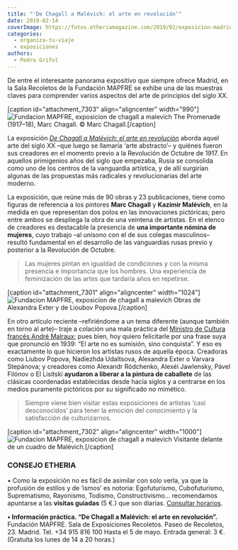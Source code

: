 ```yaml
---
title: "'De Chagall a Malévich: el arte en revolución'"
date: 2019-02-14
coverImage: https://fotos.etheriamagazine.com/2019/02/exposicion-madrid-Marc-Chagall.jpg
categories: 
  - organiza-tu-viaje
  - exposiciones
authors: 
  - Pedro Grifol
---
```


De entre el interesante panorama expositivo que siempre ofrece Madrid, en la Sala 
Recoletos de la Fundación MAPFRE se exhibe una de las muestras claves para comprender 
varios aspectos del arte de principios del siglo XX. 

\[caption id="attachment\_7303" align="aligncenter" width="990"\]![Fundacion MAPFRE, exposicion de chagall a malevich](https://fotos.etheriamagazine.com/2019/02/exposicion-madrid-Marc-Chagall.jpg "The Promenade, de Marc Chagall.") The Promenade (1917–18), Marc Chagall. © Marc Chagall.\[/caption\]

La exposición [_De Chagall a Malévich: el arte en revolución_](http://exposiciones.fundacionmapfre.org/elarteenrevolucion) aborda aquel arte del siglo XX –que luego se llamaría ‘arte abstracto’– y quiénes fueron sus creadores en el momento previo a la Revolución de Octubre de 1917. En aquellos primigenios años del siglo que empezaba, Rusia se consolida como uno de los centros de la vanguardia artística, y de allí surgirían algunas de las propuestas más radicales y revolucionarias del arte moderno.

La exposición, que reúne más de 90 obras y 23 publicaciones, tiene como figuras de referencia a los pintores **Marc Chagall** y **Kazimir Malévich**, en la medida en que representan dos polos en las innovaciones pictóricas; pero entre ambos se despliega la obra de una veintena de artistas. En el elenco de creadores es destacable la presencia de **una importante nómina de mujeres**, cuyo trabajo –al unísono con el de sus colegas masculinos– resultó fundamental en el desarrollo de las vanguardias rusas previo y posterior a la Revolución de Octubre.

> Las mujeres pintan en igualdad de condiciones y con la misma presencia e importancia que los hombres. Una experiencia de feminización de las artes que tardaría años en repetirse.

\[caption id="attachment\_7301" align="aligncenter" width="1024"\]![Fundacion MAPFRE, exposicion de chagall a malevich](https://fotos.etheriamagazine.com/2019/02/exposicion-madrid-Alexandra-Exter-Lioubov-Popova.jpg "Obras de Alexandra Exter y de Lioubov Popova.") Obras de Alexandra Exter y de Lioubov Popova.\[/caption\]

En otro artículo reciente –refiriéndome a un tema diferente (aunque también en torno al arte)– traje a colación una mala práctica del [Ministro de Cultura francés André Malraux](https://etheriamagazine.com/2019/01/17/que-ver-angkor-bailarinas-robadas/); pues bien, hoy quiero felicitarle por una frase suya que pronunció en 1939: “El arte no es sumisión, sino conquista”. Y eso es exactamente lo que hicieron los artistas rusos de aquella época. Creadoras como Liubov Popova, Nadiezhda Udaltsova, Alexandra Exter o Varvara Stepánova; y creadores como Alexandr Ródchenko, Alexéi Jawlensky, Pável Filónov o El Lisitski **ayudaron a liberar a la pintura de caballete** de las clásicas coordenadas establecidas desde hacía siglos y a centrarse en los medios puramente pictóricos por su significado no mimético.

> Siempre viene bien visitar estas exposiciones de artistas ‘casi desconocidos’ para tener la emoción del conocimiento y la satisfacción de culturizarnos.

\[caption id="attachment\_7302" align="aligncenter" width="1000"\]![Fundacion MAPFRE, exposicion de chagall a malevich](https://fotos.etheriamagazine.com/2019/02/exposicion-madrid-Malevich.jpg "Visitante delante de un cuadro de Malévich.") Visitante delante de un cuadro de Malévich.\[/caption\]

### CONSEJO ETHERIA

• Como la exposición no es fácil de asimilar con solo verla, ya que la profusión de estilos y de ‘ismos’ es notoria: Egofuturismo, Cubofuturismo, Suprematismo, Rayonismo, Todismo, Constructivismo… recomendamos apuntarse a las **visitas guiadas** (5 €.) que son diarias. [Consultar horarios](https://entradas.fundacionmapfre.org/ventaentrada/centros-exposicion.aspx).

**• Información práctica. “De Chagall a Malévich: el arte en revolución”.** Fundación MAPFRE. Sala de Exposiciones Recoletos. Paseo de Recoletos, 23. Madrid. Tel. +34 915 816 100 Hasta el 5 de mayo. Entrada general: 3 €. (Gratuita los lunes de 14 a 20 horas.)
